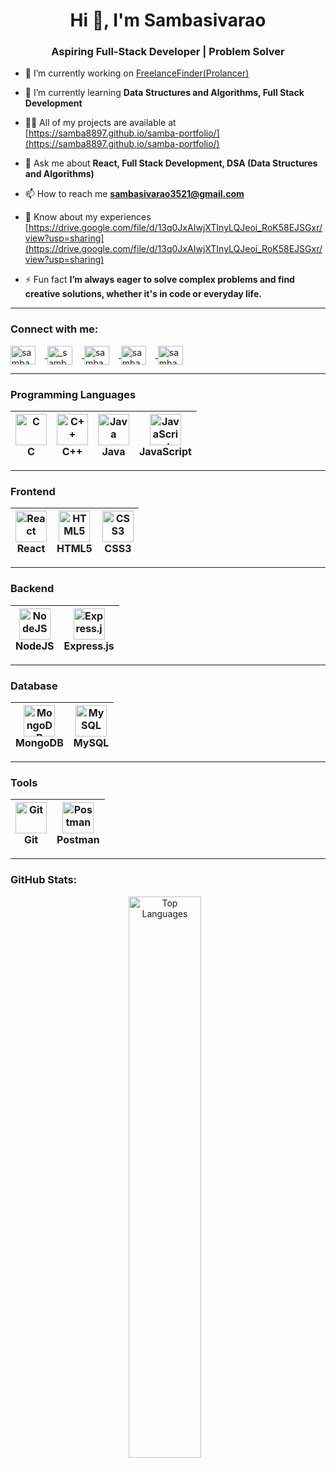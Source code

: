 <h1 align="center">Hi 👋, I'm Sambasivarao</h1>
<h3 align="center">Aspiring Full-Stack Developer | Problem Solver</h3>

- 🔭 I’m currently working on [FreelanceFinder(Prolancer)](https://prolancer.netlify//.app/)

- 🌱 I’m currently learning **Data Structures and Algorithms, Full Stack Development**

- 👨‍💻 All of my projects are available at [https://samba8897.github.io/samba-portfolio/](https://samba8897.github.io/samba-portfolio/)

- 💬 Ask me about **React, Full Stack Development, DSA (Data Structures and Algorithms)**

- 📫 How to reach me **sambasivarao3521@gmail.com**

- 📄 Know about my experiences [https://drive.google.com/file/d/13q0JxAIwjXTInyLQJeoi_RoK58EJSGxr/view?usp=sharing](https://drive.google.com/file/d/13q0JxAIwjXTInyLQJeoi_RoK58EJSGxr/view?usp=sharing)

- ⚡ Fun fact **I’m always eager to solve complex problems and find creative solutions, whether it's in code or everyday life.**

---

<h3 align="left">Connect with me:</h3>
<p align="left">
  <a href="https://linkedin.com/in/samba333" target="blank">
    <img align="center" src="https://raw.githubusercontent.com/rahuldkjain/github-profile-readme-generator/master/src/images/icons/Social/linked-in-alt.svg" alt="samba333" height="30" width="40" style="margin-right: 15px;" />
  </a>
  <a href="https://instagram.com/_samba3_" target="blank">
    <img align="center" src="https://raw.githubusercontent.com/rahuldkjain/github-profile-readme-generator/master/src/images/icons/Social/instagram.svg" alt="_samba3_" height="30" width="40" style="margin-right: 15px;" />
  </a>
  <a href="https://www.hackerrank.com/sambasivarao3521" target="blank">
    <img align="center" src="https://raw.githubusercontent.com/rahuldkjain/github-profile-readme-generator/master/src/images/icons/Social/hackerrank.svg" alt="sambasivarao3521" height="30" width="40" style="margin-right: 15px;" />
  </a>
  <a href="https://www.leetcode.com/samba3" target="blank">
    <img align="center" src="https://raw.githubusercontent.com/rahuldkjain/github-profile-readme-generator/master/src/images/icons/Social/leet-code.svg" alt="samba3" height="30" width="40" style="margin-right: 15px;" />
  </a>
  <a href="https://auth.geeksforgeeks.org/user/samba333/profile" target="blank">
    <img align="center" src="https://raw.githubusercontent.com/rahuldkjain/github-profile-readme-generator/master/src/images/icons/Social/geeks-for-geeks.svg" alt="samba333/profile" height="30" width="40" />
  </a>
</p>


---

### **Programming Languages**

| <img src="https://cdn.jsdelivr.net/gh/devicons/devicon/icons/c/c-original.svg" alt="C" width="50px"/> <br/> C | <img src="https://cdn.jsdelivr.net/gh/devicons/devicon/icons/cplusplus/cplusplus-original.svg" alt="C++" width="50px"/> <br/> C++ | <img src="https://cdn.jsdelivr.net/gh/devicons/devicon/icons/java/java-original.svg" alt="Java" width="50px"/> <br/> Java | <img src="https://cdn.jsdelivr.net/gh/devicons/devicon/icons/javascript/javascript-original.svg" alt="JavaScript" width="50px"/> <br/> JavaScript |
|---|---|---|---|

---

### **Frontend**

| <img src="https://cdn.jsdelivr.net/gh/devicons/devicon/icons/react/react-original.svg" alt="React" width="50px"/> <br/> React | <img src="https://cdn.jsdelivr.net/gh/devicons/devicon/icons/html5/html5-original.svg" alt="HTML5" width="50px"/> <br/> HTML5 | <img src="https://cdn.jsdelivr.net/gh/devicons/devicon/icons/css3/css3-original.svg" alt="CSS3" width="50px"/> <br/> CSS3 |
|---|---|---|

---

### **Backend**

| <img src="https://cdn.jsdelivr.net/gh/devicons/devicon/icons/nodejs/nodejs-original.svg" alt="NodeJS" width="50px"/> <br/> NodeJS | <img src="https://upload.wikimedia.org/wikipedia/commons/6/64/Expressjs.png" alt="Express.js" width="50px"/> <br/> Express.js |
|---|---|

---

### **Database**

| <img src="https://cdn.jsdelivr.net/gh/devicons/devicon/icons/mongodb/mongodb-original.svg" alt="MongoDB" width="50px"/> <br/> MongoDB | <img src="https://cdn.jsdelivr.net/gh/devicons/devicon/icons/mysql/mysql-original-wordmark.svg" alt="MySQL" width="50px"/> <br/> MySQL |
|---|---|

---

### **Tools**

| <img src="https://cdn.jsdelivr.net/gh/devicons/devicon/icons/git/git-original.svg" alt="Git" width="50px"/> <br/> Git | <img src="https://user-images.githubusercontent.com/67447840/220038329-e5213d83-ec34-4a82-9647-1b70ff8f2bfe.png" alt="Postman" width="50px"/> <br/> Postman |
|---|---|

---






<h3 align="left">GitHub Stats:</h3>
<p align="center">
  <img src="https://github-readme-stats.vercel.app/api/top-langs?username=samba8897&show_icons=true&locale=en&layout=compact" alt="Top Languages" width="48%" style="margin-right: 2%;"/>
 <!-- <img src="https://streak-stats.demolab.com/?user=samba8897" alt="GitHub Streak" width="48%" style="height: auto;" /> -->
</p>




